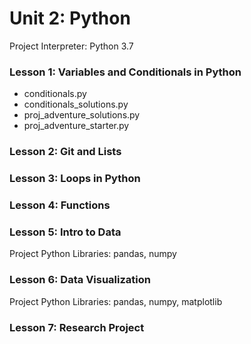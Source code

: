 # Unit 2: Python
Project Interpreter: Python 3.7

### Lesson 1: Variables and Conditionals in Python
* conditionals.py
* conditionals_solutions.py
* proj_adventure_solutions.py
* proj_adventure_starter.py

### Lesson 2: Git and Lists

### Lesson 3: Loops in Python

### Lesson 4: Functions

### Lesson 5: Intro to Data
Project Python Libraries: pandas, numpy

### Lesson 6: Data Visualization
Project Python Libraries: pandas, numpy, matplotlib

### Lesson 7: Research Project